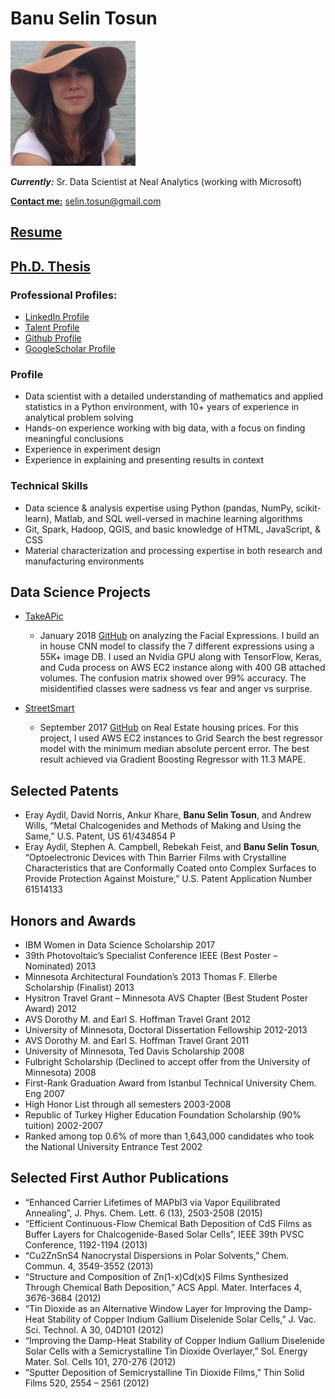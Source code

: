 # Banu Selin Tosun

<img alt="ProfilePicture" src="./BanuSelinTosun.jpg" height="200" width="200" />

_**Currently:**_ Sr. Data Scientist at Neal Analytics (working with Microsoft)

[**Contact me:**](mailto:selin.tosun@gmail.com) selin.tosun@gmail.com

## [Resume](BanuSelinTosun-Resume.pdf)
## [Ph.D. Thesis](https://conservancy.umn.edu/bitstream/handle/11299/156287/Tosun_umn_0130E_13915.pdf?sequence=1)

### Professional Profiles:
  * [LinkedIn Profile](https://www.linkedin.com/in/b-selin-tosun/)
  * [Talent Profile](https://talent.galvanize.com/students/1700)
  * [Github Profile](https://github.com/BanuSelinTosun)
  * [GoogleScholar Profile](https://scholar.google.com/citations?user=ph6QR2IAAAAJ&hl=en)

### Profile
  
  * Data scientist with a detailed understanding of mathematics and applied statistics in a Python environment, with 10+ years of experience in analytical problem solving
  * Hands-on experience working with big data, with a focus on finding meaningful conclusions 
  * Experience in experiment design
  * Experience in explaining and presenting results in context

### Technical Skills

  *	Data science & analysis expertise using Python (pandas, NumPy, scikit-learn), Matlab, and SQL well-versed in machine learning algorithms
  * Git, Spark, Hadoop, QGIS, and basic knowledge of HTML, JavaScript, & CSS
  * Material characterization and processing expertise in both research and manufacturing environments 

## Data Science Projects
  * [TakeAPic](http://takeapic.online/) 
    - January 2018 [GitHub](https://github.com/BanuSelinTosun/TakeAPic) on analyzing the Facial Expressions. I build an in house CNN model to classify the 7 different expressions using a 55K+ image DB. I used an Nvidia GPU along with TensorFlow, Keras, and Cuda process on AWS EC2 instance along with 400 GB attached volumes. The confusion matrix showed over 99% accuracy. The misidentified classes were sadness vs fear and anger vs surprise. 
  
  * [StreetSmart](http://www.street-smart-realty.com/)
    - September 2017 [GitHub](https://github.com/BanuSelinTosun/street-smart) on Real Estate housing prices. For this project, I used AWS EC2 instances to Grid Search the best regressor model with the minimum median absolute percent error. The best result achieved via Gradient Boosting Regressor with 11.3 MAPE. 

## Selected Patents 

  *	Eray Aydil, David Norris, Ankur Khare, **Banu Selin Tosun**, and Andrew Wills, “Metal Chalcogenides and Methods of Making and Using the Same,” U.S. Patent, US 61/434854 P
  *	Eray Aydil, Stephen A. Campbell, Rebekah Feist, and **Banu Selin Tosun**, “Optoelectronic Devices with Thin Barrier Films with Crystalline Characteristics that are Conformally Coated onto Complex Surfaces to Provide Protection Against Moisture,” U.S. Patent Application Number 61514133

## Honors and Awards 
  * IBM Women in Data Science Scholarship                                                                        2017
  * 39th Photovoltaic’s Specialist Conference IEEE (Best Poster – Nominated)                                     2013
  * Minnesota Architectural Foundation’s 2013 Thomas F. Ellerbe Scholarship (Finalist)                           2013
  * Hysitron Travel Grant – Minnesota AVS Chapter (Best Student Poster Award)                                    2012
  * AVS Dorothy M. and Earl S. Hoffman Travel Grant                                                              2012
  * University of Minnesota, Doctoral Dissertation Fellowship                                               2012-2013
  * AVS Dorothy M. and Earl S. Hoffman Travel Grant                                                              2011
  * University of Minnesota, Ted Davis Scholarship                                                               2008
  * Fulbright Scholarship (Declined to accept offer from the University of Minnesota)                            2008
  * First-Rank Graduation Award from Istanbul Technical University Chem. Eng                                     2007
  * High Honor List through all semesters                                                                   2003-2008
  * Republic of Turkey Higher Education Foundation Scholarship (90% tuition)                                2002-2007
  * Ranked among top 0.6% of more than 1,643,000 candidates who took the National University Entrance Test       2002

## Selected First Author Publications

  * “Enhanced Carrier Lifetimes of MAPbI3 via Vapor Equilibrated Annealing”, J. Phys. Chem. Lett. 6 (13), 2503-2508 (2015)
  * “Efficient Continuous-Flow Chemical Bath Deposition of CdS Films as Buffer Layers for Chalcogenide-Based Solar Cells”, IEEE 39th PVSC Conference, 1192-1194 (2013)
  * “Cu2ZnSnS4 Nanocrystal Dispersions in Polar Solvents,” Chem. Commun. 4, 3549-3552 (2013)
  * “Structure and Composition of Zn(1-x)Cd(x)S Films Synthesized Through Chemical Bath Deposition,” ACS Appl.  Mater. Interfaces 4, 3676-3684 (2012)
  * “Tin Dioxide as an Alternative Window Layer for Improving the Damp-Heat Stability of Copper Indium Gallium Diselenide Solar Cells,” J. Vac. Sci. Technol. A 30, 04D101 (2012)
  * “Improving the Damp-Heat Stability of Copper Indium Gallium Diselenide Solar Cells with a Semicrystalline Tin Dioxide Overlayer,” Sol. Energy Mater. Sol. Cells 101, 270-276 (2012)
  * “Sputter Deposition of Semicrystalline Tin Dioxide Films,” Thin Solid Films 520, 2554 – 2561 (2012)
